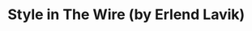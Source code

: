 <!--
id: 20935913156
link: http://tumblr.atmos.org/post/20935913156/style-in-the-wire-by-erlend-lavik
slug: style-in-the-wire-by-erlend-lavik
date: Wed Apr 11 2012 17:53:04 GMT-0700 (PDT)
publish: 2012-04-011
tags: 
title: Style in The Wire (by Erlend Lavik)
-->


Style in The Wire (by Erlend Lavik)
===================================



